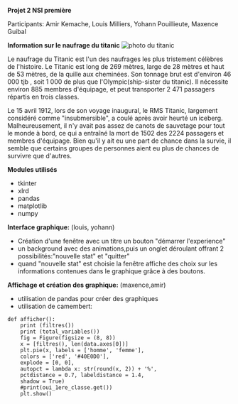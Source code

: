 __Projet 2 NSI première__
                                                          
                                                        
Participants: Amir Kemache, Louis Milliers, Yohann Pouillieute, Maxence Guibal
                                                       
                                                       
__Information sur le naufrage du titanic__
![photo du titanic](http://c.files.bbci.co.uk/1C60/production/_118046270_gettyimages-877330410.jpg)

Le naufrage du Titanic est l'un des naufrages les plus tristement célèbres de l'histoire. 
Le Titanic est long de 269 mètres, large de 28 mètres et haut de 53 mètres, de la quille aux cheminées. Son tonnage brut est d'environ 46 000 tjb , soit 1 000 de plus que l'Olympic(ship-sister du titanic). Il nécessite environ 885 membres d'équipage, et peut transporter 2 471 passagers répartis en trois classes. 

Le 15 avril 1912, lors de son voyage inaugural, le RMS Titanic, largement considéré comme "insubmersible", a coulé après avoir heurté un iceberg. Malheureusement, il n'y avait pas assez de canots de sauvetage pour tout le monde à bord, ce qui a entraîné la mort de 1502 des 2224 passagers et membres d'équipage. Bien qu'il y ait eu une part de chance dans la survie, il semble que certains groupes de personnes aient eu plus de chances de survivre que d'autres.  



__Modules utilisés__
             
* tkinter
* xlrd
* pandas
* matplotlib
* numpy



__Interface graphique:__ (louis, yohann)


* Création d'une fenêtre avec un titre un bouton "démarrer l'experience"
* un background avec des animations,puis un onglet déroulant offrant 2 possibilités:"nouvelle stat" et "quitter"
* quand "nouvelle stat" est choisie la fenêtre affiche des choix sur les informations contenues dans le graphique grâce à des boutons.


__Affichage et création des graphique:__ (maxence,amir)
         
* utilisation de pandas pour créer des graphiques
* utilisation de camembert:
```
def afficher(): 
    print (filtres()) 
    print (total_variables()) 
    fig = Figure(figsize = (8, 8)) 
    x = [filtres(), len(data.axes[0])] 
    plt.pie(x, labels = ['homme', 'femme'], 
    colors = ['red', '#40E0D0'],  
    explode = [0, 0], 
    autopct = lambda x: str(round(x, 2)) + '%',  
    pctdistance = 0.7, labeldistance = 1.4,  
    shadow = True)  
    #print(oui_1ere_classe.get()) 
    plt.show()    
```








